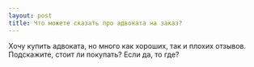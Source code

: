 ```yaml
---
layout: post 
title: Что можете сказать про адвоката на заказ? 
--- 
```

Хочу купить адвоката, но много как хороших, так и плохих отзывов. Подскажите, стоит ли покупать? Если да, то где?